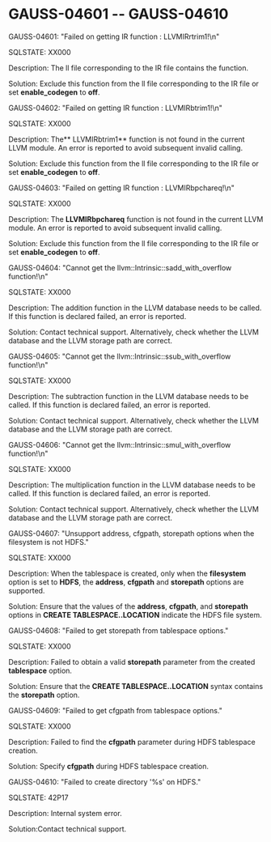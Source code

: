 # GAUSS-04601 -- GAUSS-04610<a name="EN-US_TOPIC_0302073486"></a>

GAUSS-04601: "Failed on getting IR function : LLVMIRrtrim1!\\n"

SQLSTATE: XX000

Description: The ll file corresponding to the IR file contains the function.

Solution: Exclude this function from the ll file corresponding to the IR file or set  **enable\_codegen**  to  **off**.

GAUSS-04602: "Failed on getting IR function : LLVMIRbtrim1!\\n"

SQLSTATE: XX000

Description: The** LLVMIRbtrim1**  function is not found in the current LLVM module. An error is reported to avoid subsequent invalid calling.

Solution: Exclude this function from the ll file corresponding to the IR file or set  **enable\_codegen**  to  **off**.

GAUSS-04603: "Failed on getting IR function : LLVMIRbpchareq!\\n"

SQLSTATE: XX000

Description: The  **LLVMIRbpchareq**  function is not found in the current LLVM module. An error is reported to avoid subsequent invalid calling.

Solution: Exclude this function from the ll file corresponding to the IR file or set  **enable\_codegen**  to  **off**.

GAUSS-04604: "Cannot get the llvm::Intrinsic::sadd\_with\_overflow function!\\n"

SQLSTATE: XX000

Description: The addition function in the LLVM database needs to be called. If this function is declared failed, an error is reported.

Solution: Contact technical support. Alternatively, check whether the LLVM database and the LLVM storage path are correct.

GAUSS-04605: "Cannot get the llvm::Intrinsic::ssub\_with\_overflow function!\\n"

SQLSTATE: XX000

Description: The subtraction function in the LLVM database needs to be called. If this function is declared failed, an error is reported.

Solution: Contact technical support. Alternatively, check whether the LLVM database and the LLVM storage path are correct.

GAUSS-04606: "Cannot get the llvm::Intrinsic::smul\_with\_overflow function!\\n"

SQLSTATE: XX000

Description: The multiplication function in the LLVM database needs to be called. If this function is declared failed, an error is reported.

Solution: Contact technical support. Alternatively, check whether the LLVM database and the LLVM storage path are correct.

GAUSS-04607: "Unsupport address, cfgpath, storepath options when the filesystem is not HDFS."

SQLSTATE: XX000

Description: When the tablespace is created, only when the  **filesystem**  option is set to  **HDFS**, the  **address**,  **cfgpath**  and  **storepath**  options are supported.

Solution: Ensure that the values of the  **address**,  **cfgpath**, and  **storepath**  options in  **CREATE TABLESPACE..LOCATION**  indicate the HDFS file system.

GAUSS-04608: "Failed to get storepath from tablespace options."

SQLSTATE: XX000

Description: Failed to obtain a valid  **storepath**  parameter from the created  **tablespace**  option.

Solution: Ensure that the  **CREATE TABLESPACE..LOCATION**  syntax contains the  **storepath**  option.

GAUSS-04609: "Failed to get cfgpath from tablespace options."

SQLSTATE: XX000

Description: Failed to find the  **cfgpath**  parameter during HDFS tablespace creation.

Solution: Specify  **cfgpath**  during HDFS tablespace creation.

GAUSS-04610: "Failed to create directory '%s' on HDFS."

SQLSTATE: 42P17

Description: Internal system error.

Solution:Contact technical support.

